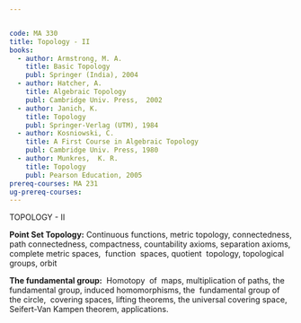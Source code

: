 ```yaml
---


code: MA 330
title: Topology - II
books:
  - author: Armstrong, M. A.
    title: Basic Topology
    publ: Springer (India), 2004
  - author: Hatcher, A.
    title: Algebraic Topology
    publ: Cambridge Univ. Press,  2002
  - author: Janich, K.
    title: Topology
    publ: Springer-Verlag (UTM), 1984
  - author: Kosniowski, C.
    title: A First Course in Algebraic Topology
    publ: Cambridge Univ. Press, 1980
  - author: Munkres,  K. R.
    title: Topology
    publ: Pearson Education, 2005
prereq-courses: MA 231
ug-prereq-courses: 
---
```



TOPOLOGY - II

__Point Set Topology:__ Continuous functions, metric topology, connectedness, path
connectedness, compactness, countability axioms, separation axioms, complete
metric spaces,  function  spaces, quotient  topology, topological groups, orbit


__The fundamental group:__  Homotopy  of  maps, multiplication of paths, the
fundamental group, induced homomorphisms, the  fundamental group of the
circle,  covering spaces, lifting theorems, the universal covering space,
Seifert-Van Kampen theorem, applications.
